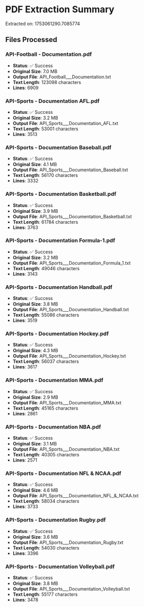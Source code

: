 # PDF Extraction Summary

Extracted on: 1753061290.7085774

## Files Processed

### API-Football - Documentation.pdf
- **Status**: ✅ Success
- **Original Size**: 7.0 MB
- **Output File**: API_Football___Documentation.txt
- **Text Length**: 123098 characters
- **Lines**: 6909

### API-Sports - Documentation AFL.pdf
- **Status**: ✅ Success
- **Original Size**: 3.2 MB
- **Output File**: API_Sports___Documentation_AFL.txt
- **Text Length**: 53001 characters
- **Lines**: 3513

### API-Sports - Documentation Baseball.pdf
- **Status**: ✅ Success
- **Original Size**: 4.1 MB
- **Output File**: API_Sports___Documentation_Baseball.txt
- **Text Length**: 56170 characters
- **Lines**: 3332

### API-Sports - Documentation Basketball.pdf
- **Status**: ✅ Success
- **Original Size**: 3.9 MB
- **Output File**: API_Sports___Documentation_Basketball.txt
- **Text Length**: 61784 characters
- **Lines**: 3763

### API-Sports - Documentation Formula-1.pdf
- **Status**: ✅ Success
- **Original Size**: 3.2 MB
- **Output File**: API_Sports___Documentation_Formula_1.txt
- **Text Length**: 49046 characters
- **Lines**: 3143

### API-Sports - Documentation Handball.pdf
- **Status**: ✅ Success
- **Original Size**: 3.8 MB
- **Output File**: API_Sports___Documentation_Handball.txt
- **Text Length**: 55086 characters
- **Lines**: 3519

### API-Sports - Documentation Hockey.pdf
- **Status**: ✅ Success
- **Original Size**: 4.3 MB
- **Output File**: API_Sports___Documentation_Hockey.txt
- **Text Length**: 56037 characters
- **Lines**: 3617

### API-Sports - Documentation MMA.pdf
- **Status**: ✅ Success
- **Original Size**: 2.9 MB
- **Output File**: API_Sports___Documentation_MMA.txt
- **Text Length**: 45165 characters
- **Lines**: 2861

### API-Sports - Documentation NBA.pdf
- **Status**: ✅ Success
- **Original Size**: 3.1 MB
- **Output File**: API_Sports___Documentation_NBA.txt
- **Text Length**: 40305 characters
- **Lines**: 2571

### API-Sports - Documentation NFL & NCAA.pdf
- **Status**: ✅ Success
- **Original Size**: 4.6 MB
- **Output File**: API_Sports___Documentation_NFL_&_NCAA.txt
- **Text Length**: 58034 characters
- **Lines**: 3733

### API-Sports - Documentation Rugby.pdf
- **Status**: ✅ Success
- **Original Size**: 3.6 MB
- **Output File**: API_Sports___Documentation_Rugby.txt
- **Text Length**: 54030 characters
- **Lines**: 3396

### API-Sports - Documentation Volleyball.pdf
- **Status**: ✅ Success
- **Original Size**: 3.8 MB
- **Output File**: API_Sports___Documentation_Volleyball.txt
- **Text Length**: 55177 characters
- **Lines**: 3478
